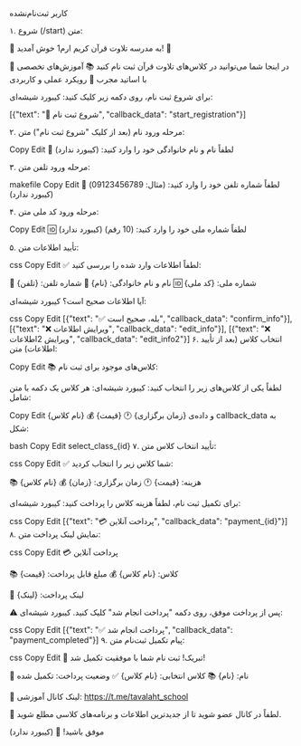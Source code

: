 
کاربر ثبت‌نام‌نشده

۱. شروع (/start)
متن:



🌟 به مدرسه تلاوت قرآن کریم ارم1 خوش آمدید! 🌟

📿 در اینجا شما می‌توانید در کلاس‌های تلاوت قرآن ثبت نام کنید
📚 آموزش‌های تخصصی با اساتید مجرب
🎯 رویکرد عملی و کاربردی

برای شروع ثبت نام، روی دکمه زیر کلیک کنید:
کیبورد شیشه‌ای:


[{"text": "🚀 شروع ثبت نام", "callback_data": "start_registration"}]


۲. مرحله ورود نام (بعد از کلیک "شروع ثبت نام")
متن:

Copy
Edit
📝 لطفاً نام و نام خانوادگی خود را وارد کنید:
(کیبورد ندارد)

۳. مرحله ورود تلفن
متن:

makefile
Copy
Edit
📱 لطفاً شماره تلفن خود را وارد کنید:
(مثال: 09123456789)
(کیبورد ندارد)

۴. مرحله ورود کد ملی
متن:

Copy
Edit
🆔 لطفاً شماره ملی خود را وارد کنید:
(10 رقم)
(کیبورد ندارد)

۵. تأیید اطلاعات
متن:

css
Copy
Edit
✅ لطفاً اطلاعات وارد شده را بررسی کنید:

👤 نام و نام خانوادگی: {نام}
📱 شماره تلفن: {تلفن}
🆔 شماره ملی: {کد ملی}

آیا اطلاعات صحیح است؟
کیبورد شیشه‌ای:

css
Copy
Edit
[{"text": "✅ بله، صحیح است", "callback_data": "confirm_info"}],
[{"text": "❌ ویرایش اطلاعات", "callback_data": "edit_info"}],
[{"text": "❌ ویرایش 2اطلاعات", "callback_data": "edit_info2"}]
۶. انتخاب کلاس (بعد از تأیید اطلاعات)
متن:

Copy
Edit
📚 کلاس‌های موجود برای ثبت نام:

لطفاً یکی از کلاس‌های زیر را انتخاب کنید:
کیبورد شیشه‌ای:
هر کلاس یک دکمه با متن شامل:

Copy
Edit
{نام کلاس}
💰 {قیمت}
🕐 {زمان برگزاری}
و داده‌ی callback_data به شکل:

bash
Copy
Edit
select_class_{id}
۷. تأیید انتخاب کلاس
متن:

css
Copy
Edit
✅ شما کلاس زیر را انتخاب کردید:

📚 {نام کلاس}
💰 هزینه: {قیمت}
🕐 زمان برگزاری: {زمان}

برای تکمیل ثبت نام، لطفاً هزینه کلاس را پرداخت کنید:
کیبورد شیشه‌ای:

css
Copy
Edit
[{"text": "💳 پرداخت آنلاین", "callback_data": "payment_{id}"}]
۸. نمایش لینک پرداخت
متن:

css
Copy
Edit
💳 پرداخت آنلاین

📚 کلاس: {نام کلاس}
💰 مبلغ قابل پرداخت: {قیمت}

🔗 لینک پرداخت: {لینک}

⚠️ پس از پرداخت موفق، روی دکمه "پرداخت انجام شد" کلیک کنید.
کیبورد شیشه‌ای:

css
Copy
Edit
[{"text": "✅ پرداخت انجام شد", "callback_data": "payment_completed"}]
۹. پیام تکمیل ثبت‌نام
متن:

css
Copy
Edit
🎉 تبریک! ثبت نام شما با موفقیت تکمیل شد!

👤 نام: {نام}
📚 کلاس انتخابی: {نام کلاس}
✅ وضعیت پرداخت: تکمیل شده

🔗 لینک کانال آموزشی: https://t.me/tavalaht_school

📌 لطفاً در کانال عضو شوید تا از جدیدترین اطلاعات و برنامه‌های کلاسی مطلع شوید.

موفق باشید! 🌟
(کیبورد ندارد)